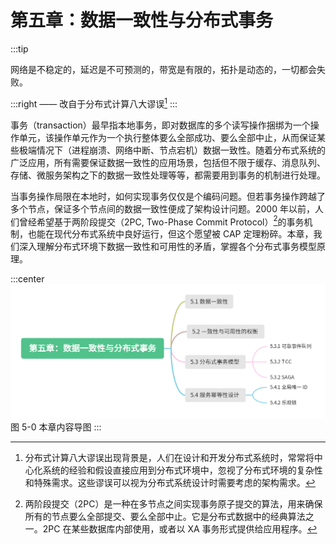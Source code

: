 # 第五章：数据一致性与分布式事务

:::tip <a/>

网络是不稳定的，延迟是不可预测的，带宽是有限的，拓扑是动态的，一切都会失败。

:::right
—— 改自于分布式计算八大谬误[^1]
:::


事务（transaction）最早指本地事务，即对数据库的多个读写操作捆绑为一个操作单元，该操作单元作为一个执行整体要么全部成功、要么全部中止，从而保证某些极端情况下（进程崩溃、网络中断、节点宕机）数据一致性。随着分布式系统的广泛应用，所有需要保证数据一致性的应用场景，包括但不限于缓存、消息队列、存储、微服务架构之下的数据一致性处理等等，都需要用到事务的机制进行处理。

当事务操作局限在本地时，如何实现事务仅仅是个编码问题。但若事务操作跨越了多个节点，保证多个节点间的数据一致性便成了架构设计问题。2000 年以前，人们曾经希望基于两阶段提交（2PC, Two-Phase Commit Protocol）[^2]的事务机制，也能在现代分布式系统中良好运行，但这个愿望被 CAP 定理粉碎。本章，我们深入理解分布式环境下数据一致性和可用性的矛盾，掌握各个分布式事务模型原理。

:::center
  ![](../assets/distributed-transaction.png)
  图 5-0 本章内容导图
:::

[^1]: 分布式计算八大谬误出现背景是，人们在设计和开发分布式系统时，常常将中心化系统的经验和假设直接应用到分布式环境中，忽视了分布式环境的复杂性和特殊需求。这些谬误可以视为分布式系统设计时需要考虑的架构需求。
[^2]: 两阶段提交（2PC）是一种在多节点之间实现事务原子提交的算法，用来确保所有的节点要么全部提交、要么全部中止。它是分布式数据中的经典算法之一。2PC 在某些数据库内部使用，或者以 XA 事务形式提供给应用程序。